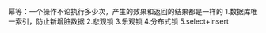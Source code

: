 [](https://mp.weixin.qq.com/s/HezEkJzDo_8BEpl-6No36w)
[](https://mp.weixin.qq.com/s/8ZPdOVqEQZpvDFaoqxoqYQ)
幂等：一个操作不论执行多少次，产生的效果和返回的结果都是一样的
1.数据库唯一索引，防止新增脏数据 
2.悲观锁
3.乐观锁
4.分布式锁
5.select+insert

